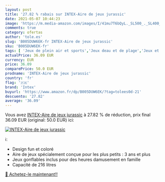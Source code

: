 ```yaml
---
layout: post
title: '27.82 % rabais sur INTEX-Aire de jeux jurassic'
date: 2021-05-07 10:44:23
image: 'https://m.media-amazon.com/images/I/41mu7T6bQyL._SL500_._SL400_.jpg'
comments: true
category: ofertas
author: 'tole.es'
slug: 'B005DUW6EK-fr INTEX-Aire de jeux jurassic'
sku: 'B005DUW6EK-fr'
tags: [ 'Jeux de plein air et sports','Jeux deau et de plage','Jeux et Jouets','Jeux et jouets','Piscines et bassins pour enfants','intex', ]
actualPrice: 36.09 EUR
currency: EUR
price: 36.09
comparePrice: 50.0 EUR
prodname: 'INTEX-Aire de jeux jurassic'
country: 'fr'
flag: '🇫🇷'
brand: 'Intex'
buyurl: 'https://www.amazon.fr/dp/B005DUW6EK/?tag=tolees0d-21'
descuento: '27.82'
average: '36.09'
---
```


Vous avez [INTEX-Aire de jeux jurassic](https://www.amazon.fr/dp/B005DUW6EK/?tag=tolees0d-21)  à  27.82 % de réduction, prix final  36.09 EUR (original: 50.0 EUR) ici:

[![INTEX-Aire de jeux jurassic](https://m.media-amazon.com/images/I/41mu7T6bQyL._SL500_._SL400_.jpg)](https://www.amazon.fr/dp/B005DUW6EK/?tag=tolees0d-21)

ℹ️:

- Design fun et coloré
- Aire de jeux spécialement conçue pour les plus petits : 3 ans et plus
- Jeux gonflables inclus pour des heures damusement en famille
- Capacité de 216 litres

[🛒 Achetez-le maintenant!!](https://www.amazon.fr/dp/B005DUW6EK/?tag=tolees0d-21)
